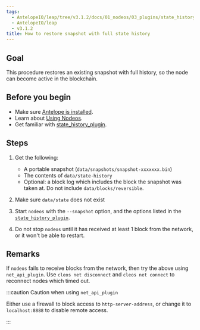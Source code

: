 ```yaml
---
tags:
  - AntelopeIO/leap/tree/v3.1.2/docs/01_nodeos/03_plugins/state_history_plugin/40_how-to-restore-snapshot-with-full-history.md
  - AntelopeIO/leap
  - v3.1.2
title: How to restore snapshot with full state history
---
```


## Goal

This procedure restores an existing snapshot with full history, so the node can become active in the blockchain.

## Before you begin

* Make sure [Antelope is installed](../../../00_install/index.md).
* Learn about [Using Nodeos](../../02_usage/index.md).
* Get familiar with [state_history_plugin](../../03_plugins/state_history_plugin/index.md).

## Steps

1. Get the following:
   * A portable snapshot (`data/snapshots/snapshot-xxxxxxx.bin`)
   * The contents of `data/state-history`
   * Optional: a block log which includes the block the snapshot was taken at. Do not include `data/blocks/reversible`.

2. Make sure `data/state` does not exist

3. Start `nodeos` with the `--snapshot` option, and the options listed in the [`state_history_plugin`](index.md).

4. Do not stop `nodeos` until it has received at least 1 block from the network, or it won't be able to restart.

## Remarks

If `nodeos` fails to receive blocks from the network, then try the above using `net_api_plugin`. Use `cleos net disconnect` and `cleos net connect` to reconnect nodes which timed out.


:::caution Caution when using `net_api_plugin`

Either use a firewall to block access to `http-server-address`, or change it to `localhost:8888` to disable remote access.

:::

